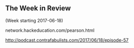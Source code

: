 ## The Week in Review

(Week starting 2017-06-18)

network.hackeducation.com/pearson.html

http://podcast.contrafabulists.com/2017/06/18/episode-57
